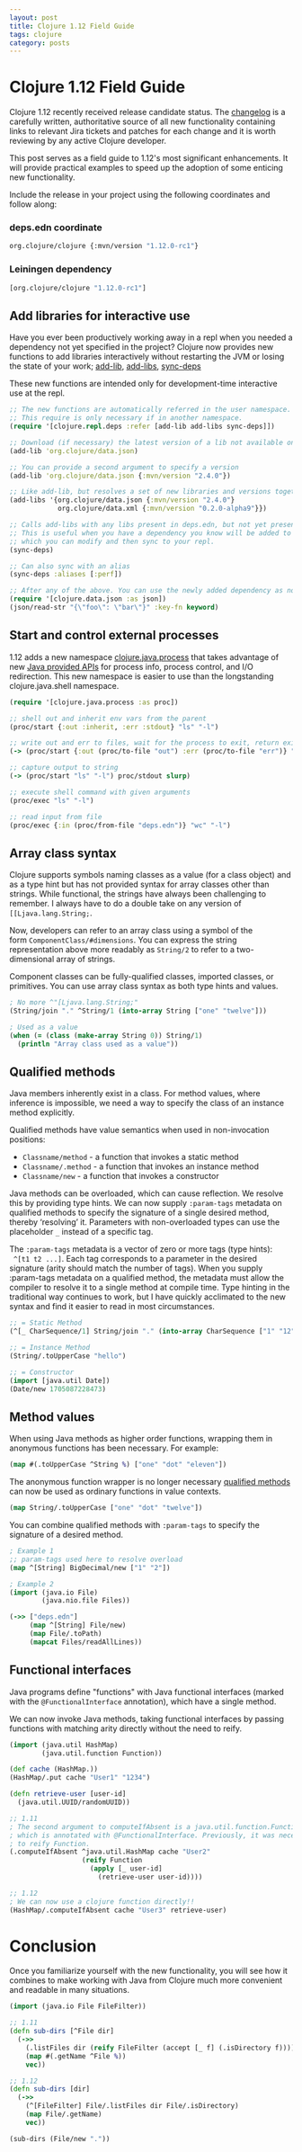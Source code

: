 ```yaml
---
layout: post
title: Clojure 1.12 Field Guide
tags: clojure
category: posts
---
```


# Clojure 1.12 Field Guide


Clojure 1.12 recently received release candidate status. The [changelog](https://github.com/clojure/clojure/blob/master/changes.md#changes-to-clojure-in-version-1120) is a carefully written, authoritative source of all new functionality containing links to relevant Jira tickets and patches for each change and it is worth reviewing by any active Clojure developer.

This post serves as a field guide to 1.12's most significant enhancements. It will provide practical examples to speed up the adoption of some enticing new functionality.

Include the release in your project using the following coordinates and follow along:

### deps.edn coordinate
``` sh
org.clojure/clojure {:mvn/version "1.12.0-rc1"}
```
### Leiningen dependency
``` sh
[org.clojure/clojure "1.12.0-rc1"]
```

## Add libraries for interactive use

Have you ever been productively working away in a repl when you needed a dependency not yet specified in the project? Clojure now provides new functions to add libraries interactively without restarting the JVM or losing the state of your work; [add-lib](https://clojure.github.io/clojure/branch-master/clojure.repl-api.html#clojure.repl.deps/add-lib), [add-libs](https://clojure.github.io/clojure/branch-master/clojure.repl-api.html#clojure.repl.deps/add-libs), [sync-deps](https://clojure.github.io/clojure/branch-master/clojure.repl-api.html#clojure.repl.deps/sync-deps)

These new functions are intended only for development-time interactive use at the repl. 

``` clojure
;; The new functions are automatically referred in the user namespace. 
;; This require is only necessary if in another namespace.
(require '[clojure.repl.deps :refer [add-lib add-libs sync-deps]])

;; Download (if necessary) the latest version of a lib not available on the classpath.
(add-lib 'org.clojure/data.json)

;; You can provide a second argument to specify a version
(add-lib 'org.clojure/data.json {:mvn/version "2.4.0"})

;; Like add-lib, but resolves a set of new libraries and versions together.
(add-libs '{org.clojure/data.json {:mvn/version "2.4.0"}
            org.clojure/data.xml {:mvn/version "0.2.0-alpha9"}})

;; Calls add-libs with any libs present in deps.edn, but not yet present on the classpath.
;; This is useful when you have a dependency you know will be added to your project's deps.edn 
;; which you can modify and then sync to your repl.
(sync-deps)

;; Can also sync with an alias
(sync-deps :aliases [:perf])

;; After any of the above. You can use the newly added dependency as normal.
(require '[clojure.data.json :as json])
(json/read-str "{\"foo\": \"bar\"}" :key-fn keyword)
```

## Start and control external processes
1.12 adds a new namespace [clojure.java.process](https://clojure.github.io/clojure/branch-master/clojure.java.process-api.html#clojure.java.process) that takes advantage of new [Java provided APIs](https://docs.oracle.com/en/java/javase/11/docs/api/java.base/java/lang/Process.html) for process info, process control, and I/O redirection. This new namespace is easier to use than the longstanding clojure.java.shell namespace.

```clojure
(require '[clojure.java.process :as proc])

;; shell out and inherit env vars from the parent
(proc/start {:out :inherit, :err :stdout} "ls" "-l")

;; write out and err to files, wait for the process to exit, return exit code
(-> (proc/start {:out (proc/to-file "out") :err (proc/to-file "err")} "ls" "-l") proc/exit-ref deref)

;; capture output to string
(-> (proc/start "ls" "-l") proc/stdout slurp)

;; execute shell command with given arguments
(proc/exec "ls" "-l")

;; read input from file
(proc/exec {:in (proc/from-file "deps.edn")} "wc" "-l")
```

## Array class syntax

Clojure supports symbols naming classes as a value (for a class object) and as a type hint but has not provided syntax for array classes other than strings. While functional, the strings have always been challenging to remember. I always have to do a double take on any version of `[[Ljava.lang.String;`.

Now, developers can refer to an array class using a symbol of the form `ComponentClass/#dimensions`. You can express the string representation above more readably as `String/2` to refer to a two-dimensional array of strings.

Component classes can be fully-qualified classes, imported classes, or primitives. You can use array class syntax as both type hints and values.

```clojure
; No more ^"[Ljava.lang.String;"
(String/join "." ^String/1 (into-array String ["one" "twelve"]))

; Used as a value
(when (= (class (make-array String 0)) String/1)
  (println "Array class used as a value"))
```

## Qualified methods

Java members inherently exist in a class. For method values, where inference is impossible, we need a way to specify the class of an instance method explicitly.

Qualified methods have value semantics when used in non-invocation positions:

  * `Classname/method` - a function that invokes a static method
  * `Classname/.method` - a function that invokes an instance method
  * `Classname/new` - a function that invokes a constructor

Java methods can be overloaded, which can cause reflection. We resolve this by providing type hints. We can now supply `:param-tags` metadata on qualified methods to specify the signature of a single desired method, thereby ‘resolving’ it. Parameters with non-overloaded types can use the placeholder `_` instead of a specific tag.

The `:param-tags` metadata is a vector of zero or more tags (type hints): ` ^[t1 t2 ...]`. Each tag corresponds to a parameter in the desired signature (arity should match the number of tags). When you supply :param-tags metadata on a qualified method, the metadata must allow the compiler to resolve it to a single method at compile time. Type hinting in the traditional way continues to work, but I have quickly acclimated to the new syntax and find it easier to read in most circumstances.

```clojure
;; = Static Method
(^[_ CharSequence/1] String/join "." (into-array CharSequence ["1" "12"]))

;; = Instance Method
(String/.toUpperCase "hello")

;; = Constructor
(import [java.util Date])
(Date/new 1705087228473)
```

## Method values

When using Java methods as higher order functions, wrapping them in anonymous functions has been necessary. For example:

``` clojure
(map #(.toUpperCase ^String %) ["one" "dot" "eleven"])
```

The anonymous function wrapper is no longer necessary [qualified methods](link) can now be used as ordinary functions in value contexts.

``` clojure
(map String/.toUpperCase ["one" "dot" "twelve"])
```

You can combine qualified methods with `:param-tags` to specify the signature of a desired method.

``` clojure
; Example 1
;; param-tags used here to resolve overload
(map ^[String] BigDecimal/new ["1" "2"])

; Example 2
(import (java.io File)
        (java.nio.file Files))

(->> ["deps.edn"]
     (map ^[String] File/new)
     (map File/.toPath)
     (mapcat Files/readAllLines))
``` 


## Functional interfaces
Java programs define "functions" with Java functional interfaces (marked with the `@FunctionalInterface` annotation), which have a single method.

We can now invoke Java methods, taking functional interfaces by passing functions with matching arity directly without the need to reify.

```clojure
(import (java.util HashMap)
        (java.util.function Function))

(def cache (HashMap.))
(HashMap/.put cache "User1" "1234")

(defn retrieve-user [user-id]
  (java.util.UUID/randomUUID))

;; 1.11
; The second argument to computeIfAbsent is a java.util.function.Function
; which is annotated with @FunctionalInterface. Previously, it was necessary 
; to reify Function.
(.computeIfAbsent ^java.util.HashMap cache "User2"
                  (reify Function
                    (apply [_ user-id]
                      (retrieve-user user-id))))

;; 1.12
; We can now use a clojure function directly!!
(HashMap/.computeIfAbsent cache "User3" retrieve-user)
```

# Conclusion

Once you familiarize yourself with the new functionality, you will see how it combines to make working with Java from Clojure much more convenient and readable in many situations.

``` clojure
(import (java.io File FileFilter))

;; 1.11
(defn sub-dirs [^File dir]
  (->>
    (.listFiles dir (reify FileFilter (accept [_ f] (.isDirectory f))))
    (map #(.getName ^File %))
    vec))

;; 1.12
(defn sub-dirs [dir]
  (->>
    (^[FileFilter] File/.listFiles dir File/.isDirectory)
    (map File/.getName)
    vec))

(sub-dirs (File/new "."))
```
